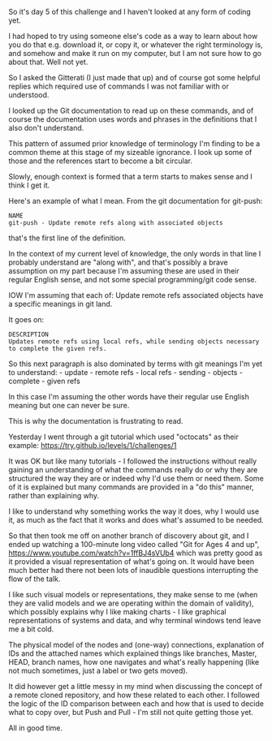 So it's day 5 of this challenge and I haven't looked at any form of coding yet.

I had hoped to try using someone else's code as a way to learn about how you do that e.g.
download it, or copy it, or whatever the right terminology is, and somehow and make it
run on my computer, but I am not sure how to go about that. Well not yet.
 
So I asked the Gitterati (I just made that up) and of course got some helpful replies 
which required use of commands I was not familiar with or understood.

I looked up the Git documentation to read up on these commands, and of course the 
documentation uses words and phrases in the definitions that I also don't understand.

This pattern of assumed prior knowledge of terminology I'm finding to be a common theme 
at this stage of my sizeable ignorance. I look up some of those and the references start 
to become a bit circular. 

Slowly, enough context is formed that a term starts to makes sense and I think I get it.

Here's an example of what I mean. From the git documentation for git-push:

	NAME
	git-push - Update remote refs along with associated objects

that's the first line of the definition. 

In the context of my current level of knowledge, the only words in that line I probably 
understand are "along with", and that's possibly a brave assumption on my part because 
I'm assuming these are used in their regular English sense, and not some special 
programming/git code sense. 

IOW I'm assuming that each of:
	Update
	remote
	refs
	associated objects
have a specific meanings in git land.

It goes on:

	DESCRIPTION
	Updates remote refs using local refs, while sending objects necessary to complete the given refs.

So this next paragraph is also dominated by terms with git meanings I'm yet to understand:
	- update
	- remote refs
	- local refs
	- sending
	- objects
	- complete
	- given refs

In this case I'm assuming the other words have their regular use English meaning but one 
can never be sure.

This is why the documentation is frustrating to read.


Yesterday I went through a git tutorial which used "octocats" as their example:
https://try.github.io/levels/1/challenges/1

It was OK but like many tutorials - I followed the instructions without really gaining an 
understanding of what the commands really do or why they are structured the way they are 
or indeed why I'd use them or need them. Some of it is explained but many commands are 
provided in a "do this" manner, rather than explaining why.

I like to understand why something works the way it does, why I would use it, as much as 
the fact that it works and does what's assumed to be needed.

So that then took me off on another branch of discovery about git, and I ended up 
watching a 100-minute long video called "Git for Ages 4 and up",
https://www.youtube.com/watch?v=1ffBJ4sVUb4
which was pretty good as it provided a visual representation of what's going on. It would 
have been much better had there not been lots of inaudible questions interrupting the 
flow of the talk.

I like such visual models or representations, they make sense to me (when they are valid 
models and we are operating within the domain of validity), which possibly explains why I 
like making charts - I like graphical representations of systems and data, and why 
terminal windows tend leave me a bit cold.

The physical model of the nodes and (one-way) connections, explanation of IDs and the 
attached names which explained things like branches, Master, HEAD, branch names, how one 
navigates and what's really happening (like not much sometimes, just a label or two gets 
moved).

It did however get a little messy in my mind when discussing the concept of a remote 
cloned repository, and how these related to each other. I followed the logic of the ID
comparison between each and how that is used to decide what to copy over, but Push and
Pull - I'm still not quite getting those yet.

All in good time.